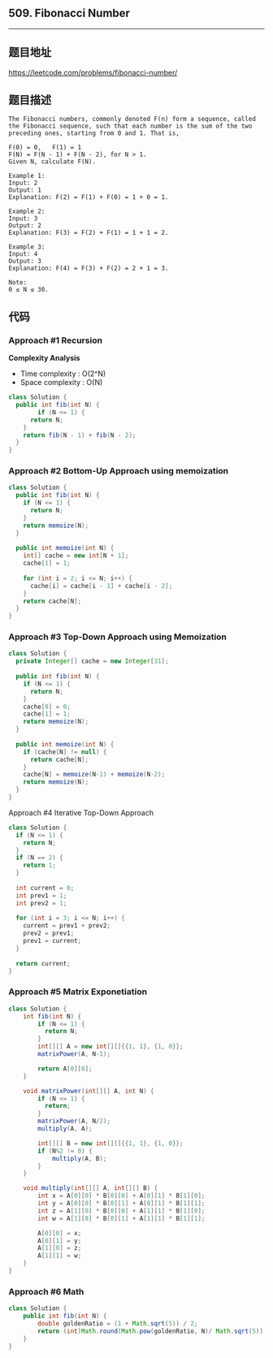 ## 509. Fibonacci Number

----
## 题目地址

https://leetcode.com/problems/fibonacci-number/

## 题目描述
```
The Fibonacci numbers, commonly denoted F(n) form a sequence, called the Fibonacci sequence, such that each number is the sum of the two preceding ones, starting from 0 and 1. That is,

F(0) = 0,   F(1) = 1
F(N) = F(N - 1) + F(N - 2), for N > 1.
Given N, calculate F(N).

Example 1:
Input: 2
Output: 1
Explanation: F(2) = F(1) + F(0) = 1 + 0 = 1.

Example 2:
Input: 3
Output: 2
Explanation: F(3) = F(2) + F(1) = 1 + 1 = 2.

Example 3:
Input: 4
Output: 3
Explanation: F(4) = F(3) + F(2) = 2 + 1 = 3.
 
Note:
0 ≤ N ≤ 30.
```

## 代码

### Approach #1 Recursion

**Complexity Analysis**

- Time complexity : O(2^N)
- Space complexity : O(N)

```java
class Solution {
  public int fib(int N) {
		if (N <= 1) {
      return N;
    }
    return fib(N - 1) + fib(N - 2);
  }
}
```

### Approach #2 Bottom-Up Approach using memoization

```java
class Solution {
  public int fib(int N) {
    if (N <= 1) {
      return N;
    }
    return memoize(N);
  }
  
  public int memoize(int N) {
    int[] cache = new int[N + 1];
    cache[1] = 1;
    
    for (int i = 2; i <= N; i++) {
      cache[i] = cache[i - 1] + cache[i - 2];
    }
    return cache[N];
  }
}
```

### Approach #3 Top-Down Approach using Memoization

```java
class Solution {
  private Integer[] cache = new Integer[31];
  
  public int fib(int N) {
    if (N <= 1) {
      return N;
    }
    cache[0] = 0;
    cache[1] = 1;
    return memoize(N);
  }
  
  public int memoize(int N) {
    if (cache[N] != null) {
      return cache[N];
    }
    cache[N] = memoize(N-1) + memoize(N-2);
    return memoize(N);
  }
}
```

Approach #4 Iterative Top-Down Approach

```java
class Solution {
  if (N <= 1) {
    return N;
  }
  if (N == 2) {
    return 1;
  }
  
  int current = 0;
  int prev1 = 1;
  int prev2 = 1;
  
  for (int i = 3; i <= N; i++) {
    current = prev1 + prev2;
    prev2 = prev1;
    prev1 = current;
  }
  
  return current;
}
```

### Approach #5 Matrix Exponetiation

```java
class Solution {
    int fib(int N) {
        if (N <= 1) {
          return N;
        }
        int[][] A = new int[][]{{1, 1}, {1, 0}};
        matrixPower(A, N-1);

        return A[0][0];
    }

    void matrixPower(int[][] A, int N) {
        if (N <= 1) {
          return;
        }
        matrixPower(A, N/2);
        multiply(A, A);

        int[][] B = new int[][]{{1, 1}, {1, 0}};
        if (N%2 != 0) {
            multiply(A, B);
        }
    }

    void multiply(int[][] A, int[][] B) {
        int x = A[0][0] * B[0][0] + A[0][1] * B[1][0];
        int y = A[0][0] * B[0][1] + A[0][1] * B[1][1];
        int z = A[1][0] * B[0][0] + A[1][1] * B[1][0];
        int w = A[1][0] * B[0][1] + A[1][1] * B[1][1];

        A[0][0] = x;
        A[0][1] = y;
        A[1][0] = z;
        A[1][1] = w;
    }
}
```

### Approach #6 Math

```java
class Solution {
    public int fib(int N) {
        double goldenRatio = (1 + Math.sqrt(5)) / 2;
        return (int)Math.round(Math.pow(goldenRatio, N)/ Math.sqrt(5));
    }
}
```











